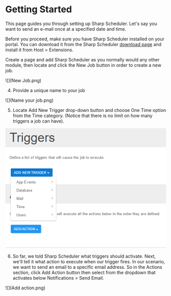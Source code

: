 # Getting Started

This page guides you through setting up Sharp Scheduler. Let's say you want to send an e-mail once at a specified date and time.

Before you proceed, make sure you have Sharp Scheduler installed on your portal. You can download it from the Sharp Scheduler [download page](http://www.dnnsharp.com/dnn/modules/sharp-task-scheduler/download) and install it from Host > Extensions.

Create a page and add Sharp Scheduler as you normally would any other module, then locate and click the New Job button in order to create a new job.


![](New Job.png)

4. Provide a unique name to your job 

![](Name your job.png)


5. Locate Add New Trigger drop-down button and choose One Time option from the Time category. (Notice that there is no limit on how many triggers a job can have).

![](Triggers.png)

6. So far, we told Sharp Scheduler what triggers should activate. Next, we'll tell it what action to execute when our trigger fires. In our scenario, we want to send an email to a specific email address. So in the Actions section, click Add Action button then select from the dropdown that activates below Notifications > Send Email.

![](Add action.png)

[](https://www.youtube.com/watch?v=Fg6GAOYGsmg)
